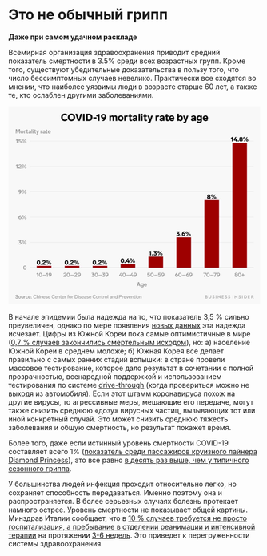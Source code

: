 # Это не обычный грипп 
**Даже при самом удачном раскладе**

Всемирная организация здравоохранения приводит средний показатель смертности в 3.5% среди всех возрастных групп. Кроме того, существуют убедительные доказательства в пользу того, что число бессимптомных случаев невелико. Практически все сходятся во мнении, что наиболее уязвимы люди в возрасте старше 60 лет, а также те, кто ослаблен другими заболеваниями.

![Уровень смертности от COVID-19 для разных возрастных групп](images/en/mortality.png)

В начале эпидемии была надежда на то, что показатель 3,5 % сильно преувеличен, однако по мере появления [новых данных](https://www.statnews.com/2020/02/25/new-data-from-china-buttress-fears-about-high-coronavirus-fatality-rate-who-expert-says/) эта надежда исчезает. Цифры из Южной Кореи пока самые оптимистичные в мире ([0,7 % случаев закончились смертельным исходом](https://twitter.com/marcelsalathe/status/1236914078632812544)), но:
а) население Южной Кореи в среднем моложе;
б) Южная Корея все делает правильно с самых ранних стадий вспышки: в стране провели массовое тестирование, которое дало результат в сочетании с полной прозрачностью, всенародной поддержкой и использованием тестирования по системе [drive-through](https://twitter.com/cnni/status/1234524871226482688) (когда провериться можно не выходя из автомобиля). Если этот штамм коронавируса похож на другие вирусы, то агрессивные меры, мешающие его передаче, могут также снизить среднюю «дозу» вирусных частиц, вызывающих тот или иной конкретный случай. Это может снизить среднюю тяжесть заболевания и общую смертность, но результат покажет время.

Более того, даже если истинный уровень смертности COVID-19 составляет всего 1% ([показатель среди пассажиров круизного лайнера Diamond Princess](https://wwwnc.cdc.gov/eid/article/26/6/20-0452_article)), это все равно [в десять раз выше, чем у типичного сезонного гриппа](https://www.bloomberg.com/opinion/articles/2020-03-05/how-bad-is-the-coronavirus-let-s-compare-with-sars-ebola-flu).

У большинства людей инфекция проходит относительно легко, но сохраняет способность передаваться. Именно поэтому она и распространяется. В более серьезных случаях болезнь протекает намного острее. Уровень смертности не показывает общей картины. Минздрав Италии сообщает, что в [10 % случаев требуется не просто госпитализация, а пребывание в отделении реанимации и интенсивной терапии](https://twitter.com/marcelsalathe/status/1235662457261023232) на протяжении [3-6 недель](https://www.washingtonpost.com/health/2020/03/07/how-doctors-treat-sickest-coronavirus-patients/). Это приведет к перегруженности системы здравоохранения.

